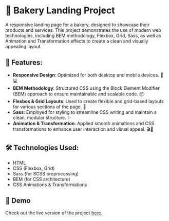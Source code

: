 # 🍰 Bakery Landing Project

A responsive landing page for a bakery, designed to showcase their products and services. This project demonstrates the use of modern web technologies, including BEM methodology, Flexbox, Grid, Sass, as well as Animation and Transformation effects to create a clean and visually appealing layout.

## 🌟 Features:
- **Responsive Design**: Optimized for both desktop and mobile devices. 📱💻
- **BEM Methodology**: Structured CSS using the Block Element Modifier (BEM) approach to ensure maintainable and scalable code. 📦
- **Flexbox & Grid Layouts**: Used to create flexible and grid-based layouts for various sections of the page. 🧩
- **Sass**: Employed for styling to streamline CSS writing and maintain a clean, modular structure. ✨
- **Animation & Transformation**: Applied smooth animations and CSS transformations to enhance user interaction and visual appeal. 🎬💫

## 🛠️ Technologies Used:
- HTML
- CSS (Flexbox, Grid)
- Sass (for SCSS preprocessing)
- BEM (for CSS architecture)
- CSS Animations & Transformations

## 🚀 Demo
Check out the live version of the project [here](https://nadiiabulmak.github.io/Bakery_landing_project/).
